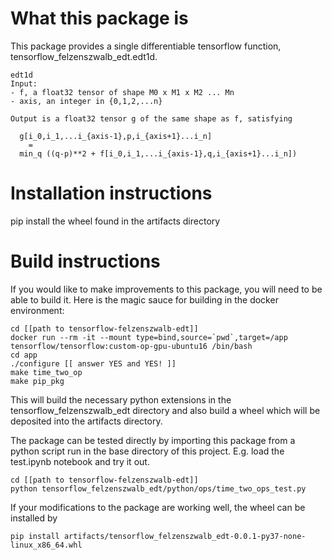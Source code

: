 # What this package is

This package provides a single differentiable tensorflow function,
tensorflow_felzenszwalb_edt.edt1d.

```
edt1d
Input:
- f, a float32 tensor of shape M0 x M1 x M2 ... Mn
- axis, an integer in {0,1,2,...n}

Output is a float32 tensor g of the same shape as f, satisfying

  g[i_0,i_1,...i_{axis-1},p,i_{axis+1}...i_n]
    =
  min_q ((q-p)**2 + f[i_0,i_1,...i_{axis-1},q,i_{axis+1}...i_n])

```

# Installation instructions

pip install the wheel found in the artifacts directory

# Build instructions

If you would like to make improvements to this package, you will
need to be able to build it.  Here is the magic sauce for building in the docker environment:

```
cd [[path to tensorflow-felzenszwalb-edt]]
docker run --rm -it --mount type=bind,source=`pwd`,target=/app tensorflow/tensorflow:custom-op-gpu-ubuntu16 /bin/bash
cd app
./configure [[ answer YES and YES! ]]
make time_two_op
make pip_pkg
```

This will build the necessary python extensions in the tensorflow_felzenszwalb_edt
directory and also build a wheel which will be deposited into the artifacts directory.

The package can be tested directly by importing this package from a python
script run in the base directory of this project.  E.g. load the test.ipynb notebook and try it out.

```
cd [[path to tensorflow-felzenszwalb-edt]]
python tensorflow_felzenszwalb_edt/python/ops/time_two_ops_test.py
```

If your modifications to the package are working well, the wheel can be installed by
```
pip install artifacts/tensorflow_felzenszwalb_edt-0.0.1-py37-none-linux_x86_64.whl
```
